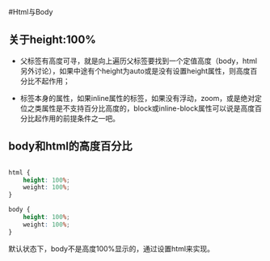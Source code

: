 #Html与Body

## 关于height:100%

- 父标签有高度可寻，就是向上遍历父标签要找到一个定值高度（body，html另外讨论），如果中途有个height为auto或是没有设置height属性，则高度百分比不起作用；

- 标签本身的属性，如果inline属性的标签，如果没有浮动，zoom，或是绝对定位之类属性是不支持百分比高度的，block或inline-block属性可以说是高度百分比起作用的前提条件之一吧。

## body和html的高度百分比

```css

html {
	height: 100%;
	weight: 100%;
}

body {
	height: 100%;
	weight: 100%;
}

```

默认状态下，body不是高度100%显示的，通过设置html来实现。

